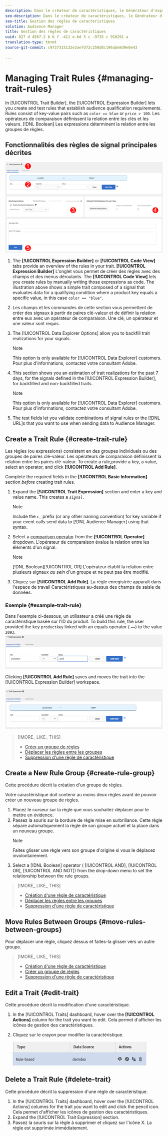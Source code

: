 ```yaml
---
description: Dans le créateur de caractéristiques, le Générateur d'expression vous permet de créer et de tester des règles qui définissent les exigences de qualification de l'audience. Les règles consistent en des paires clé-valeur telles que « color = = blue » ou « price > 100 ». Les opérateurs de comparaison définissent la relation entre les clés et les valeurs. Les expressions booléennes déterminent la relation entre les groupes de règles.
seo-description: Dans le créateur de caractéristiques, le Générateur d'expression vous permet de créer et de tester des règles qui définissent les exigences de qualification de l'audience. Les règles consistent en des paires clé-valeur telles que « color = = blue » ou « price > 100 ». Les opérateurs de comparaison définissent la relation entre les clés et les valeurs. Les expressions booléennes déterminent la relation entre les groupes de règles.
seo-title: Gestion des règles de caractéristiques
solution: Audience Manager
title: Gestion des règles de caractéristiques
uuid: 827 d 4567-2 b 6 f -411 e-bd 5 c -9735 c 916291 a
translation-type: tm+mt
source-git-commit: c9737315132e2ae7d72c250d8c196abe8d9e0e43

---
```



# Managing Trait Rules {#managing-trait-rules}

In [!UICONTROL Trait Builder], the [!UICONTROL Expression Builder] lets you create and test rules that establish audience qualification requirements. Rules consist of key-value pairs such as `color == blue` or `price > 100`. Les opérateurs de comparaison définissent la relation entre les clés et les valeurs. [!DNL Boolean] Les expressions déterminent la relation entre les groupes de règles.

<!-- c_tb_rules.xml -->

## Fonctionnalités des règles de signal principales décrites

![](assets/manage-trait-rules.png)

1. The **[!UICONTROL Expression Builder]** or **[!UICONTROL Code View]** tabs provide an overview of the rules in your trait. **[!UICONTROL Expression Builder]** L'onglet vous permet de créer des règles avec des champs et des menus déroulants. The **[!UICONTROL Code View]** lets you create rules by manually writing those expressions as code. The illustration above shows a simple trait composed of a signal that evaluates data for a qualifying condition where a product key equals a specific value, in this case `color == "blue"`.

1. Les champs et les commandes de cette section vous permettent de créer des signaux à partir de paires clé-valeur et de définir la relation entre eux avec un opérateur de comparaison. Une clé, un opérateur et une valeur sont requis.
1. The [!UICONTROL Data Explorer Options] allow you to backfill trait realizations for your signals.
   >[!NOTE]
   >
   >This option is only available for [!UICONTROL Data Explorer] customers. Pour plus d'informations, contactez votre consultant Adobe.
1. This section shows you an estimation of trait realizations for the past 7 days, for the signals defined in the [!UICONTROL Expression Builder], for backfilled and non-backfilled traits.
   >[!NOTE]
   >
   >This option is only available for [!UICONTROL Data Explorer] customers. Pour plus d'informations, contactez votre consultant Adobe.
1. The test fields let you validate combinations of signal rules or the [!DNL URL]s that you want to use when sending data to Audience Manager.

## Create a Trait Rule {#create-trait-rule}

Les règles (ou expressions) consistent en des groupes individuels ou des groupes de paires clé-valeur. Les opérateurs de comparaison définissent la relation entre les paires clé-valeur. To create a rule,provide a key, a value, select an operator, and click **[!UICONTROL Add Rule]**.

<!-- t_tb_create_rules.xml -->

Complete the required fields in the **[!UICONTROL Basic Information]** section *before* creating trait rules.

1. Expand the **[!UICONTROL Trait Expression]** section and enter a key and value name. This creates a *`signal`*.
   >[!NOTE]
   >
   >Include the `c_` prefix (or any other naming convention) for key variable if your event calls send data to [!DNL Audience Manager] using that syntax.
1. Select a [comparison operator](../../features/traits/trait-comparison-operators.md) from the **[!UICONTROL Operator]** dropdown. L'opérateur de comparaison évalue la relation entre les éléments d'un signal.
   >[!NOTE]
   >
   >[!DNL Boolean][!UICONTROL OR] L'opérateur établit la relation entre plusieurs signaux *au sein* d'un groupe et ne peut pas être modifié.
1. Cliquez sur **[!UICONTROL Add Rule]**. La règle enregistrée apparaît dans l'espace de travail Caractéristiques au-dessus des champs de saisie de données.

### Exemple {#example-trait-rule}

Dans l'exemple ci-dessous, un utilisateur a créé une règle de caractéristique basée sur l'ID du produit. To build this rule, the user provided the key `productkey` linked with an equals operator ( `==`) to the value `2093`.
![](assets/tb_sample_rule1.png)

Clicking **[!UICONTROL Add Rule]** saves and moves the trait into the [!UICONTROL Expression Builder] workspace.

![](assets/tb_sample_rule2.png)

>[!MORE_ LIKE_ THIS]
>
>* [Créer un groupe de règles](../../features/traits/manage-trait-rules.md#create-rule-group)
>* [Déplacer les règles entre les groupes](../../features/traits/manage-trait-rules.md#move-rules-between-groups)
>* [Suppression d'une règle de caractéristique](../../features/traits/manage-trait-rules.md#delete-trait)


## Create a New Rule Group {#create-rule-group}

Cette procédure décrit la création d'un groupe de règles.

<!-- t_tb_new_rule_group.xml -->

Votre caractéristique doit contenir au moins deux règles avant de pouvoir créer un nouveau groupe de règles.

1. Placez le curseur sur la règle que vous souhaitez déplacer pour le mettre en évidence.
1. Passez la souris sur la bordure de règle mise en surbrillance.
Cette règle sépare automatiquement la règle de son groupe actuel et la place dans un nouveau groupe.
   >[!NOTE]
   >
   >Faites glisser une règle vers son groupe d'origine si vous le déplacez involontairement.
1. Select a [!DNL Boolean] operator ( [!UICONTROL AND], [!UICONTROL OR], [!UICONTROL AND NOT]) from the drop-down menu to set the relationship between the rule groups.

>[!MORE_ LIKE_ THIS]
>
>* [Création d'une règle de caractéristique](../../features/traits/manage-trait-rules.md#create-trait-rule)
>* [Déplacer les règles entre les groupes](../../features/traits/manage-trait-rules.md#move-rules-between-groups)
>* [Suppression d'une règle de caractéristique](../../features/traits/manage-trait-rules.md#delete-trait)


## Move Rules Between Groups {#move-rules-between-groups}

Pour déplacer une règle, cliquez dessus et faites-la glisser vers un autre groupe.

>[!MORE_ LIKE_ THIS]
>
>* [Création d'une règle de caractéristique](../../features/traits/manage-trait-rules.md#create-trait-rule)
>* [Créer un groupe de règles](../../features/traits/manage-trait-rules.md#create-rule-group)
>* [Suppression d'une règle de caractéristique](../../features/traits/manage-trait-rules.md#delete-trait)


## Edit a Trait {#edit-trait}

Cette procédure décrit la modification d'une caractéristique.

<!-- t_tb_edit.xml -->

1. In the [!UICONTROL Traits] dashboard, hover over the **[!UICONTROL Actions]** column for the trait you want to edit. Cela permet d'afficher les icônes de gestion des caractéristiques.
1. Cliquez sur le crayon pour modifier la caractéristique.

   ![](assets/tb_edit_trait.png)

## Delete a Trait Rule {#delete-trait}

Cette procédure décrit la suppression d'une règle de caractéristique.

<!-- t_tb_delete_rule.xml -->

1. In the [!UICONTROL Traits] dashboard, hover over the [!UICONTROL Actions] columns for the trait you want to edit and click the pencil icon. Cela permet d'afficher les icônes de gestion des caractéristiques.
1. Expand the [!UICONTROL Trait Expression] section.
1. Passez la souris sur la règle à supprimer et cliquez sur l'icône X. La règle est supprimée immédiatement.